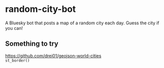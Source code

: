 # random-city-bot
A Bluesky bot that posts a map of a random city each day. Guess the city if you can!

## Something to try
https://github.com/drei01/geojson-world-cities      
`st_border()`
